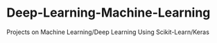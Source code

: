 # Deep-Learning-Machine-Learning
Projects on Machine Learning/Deep Learning Using Scikit-Learn/Keras
